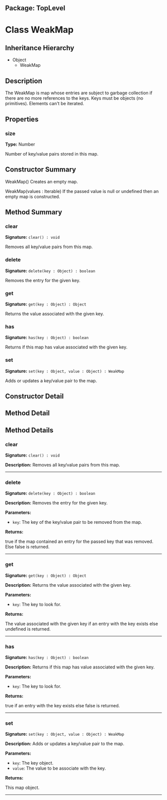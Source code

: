## Package: TopLevel

# Class WeakMap

## Inheritance Hierarchy

- Object
  - WeakMap

## Description

The WeakMap is map whose entries are subject to garbage collection if there are no more references to the keys. Keys must be objects (no primitives). Elements can't be iterated.

## Properties

### size

**Type:** Number

Number of key/value pairs stored in this map.

## Constructor Summary

WeakMap() Creates an empty map.

WeakMap(values : Iterable) If the passed value is null or undefined then an empty map is constructed.

## Method Summary

### clear

**Signature:** `clear() : void`

Removes all key/value pairs from this map.

### delete

**Signature:** `delete(key : Object) : boolean`

Removes the entry for the given key.

### get

**Signature:** `get(key : Object) : Object`

Returns the value associated with the given key.

### has

**Signature:** `has(key : Object) : boolean`

Returns if this map has value associated with the given key.

### set

**Signature:** `set(key : Object, value : Object) : WeakMap`

Adds or updates a key/value pair to the map.

## Constructor Detail

## Method Detail

## Method Details

### clear

**Signature:** `clear() : void`

**Description:** Removes all key/value pairs from this map.

---

### delete

**Signature:** `delete(key : Object) : boolean`

**Description:** Removes the entry for the given key.

**Parameters:**

- `key`: The key of the key/value pair to be removed from the map.

**Returns:**

true if the map contained an entry for the passed key that was removed. Else false is returned.

---

### get

**Signature:** `get(key : Object) : Object`

**Description:** Returns the value associated with the given key.

**Parameters:**

- `key`: The key to look for.

**Returns:**

The value associated with the given key if an entry with the key exists else undefined is returned.

---

### has

**Signature:** `has(key : Object) : boolean`

**Description:** Returns if this map has value associated with the given key.

**Parameters:**

- `key`: The key to look for.

**Returns:**

true if an entry with the key exists else false is returned.

---

### set

**Signature:** `set(key : Object, value : Object) : WeakMap`

**Description:** Adds or updates a key/value pair to the map.

**Parameters:**

- `key`: The key object.
- `value`: The value to be associate with the key.

**Returns:**

This map object.

---